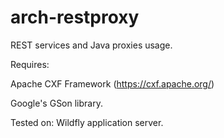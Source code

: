 # arch-restproxy
REST services and Java proxies usage.

Requires:

Apache CXF Framework (https://cxf.apache.org/)

Google's GSon library.

          
Tested on: Wildfly application server.
